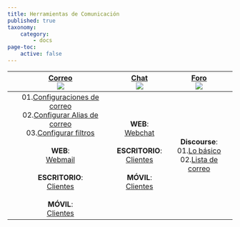 ```yaml
---
title: Herramientas de Comunicación
published: true
taxonomy:
    category:
        - docs
page-toc:
    active: false
---
```


|[Correo<br>![](/start/icons/email.png)](email)|[Chat<br>![](/start/icons/chat.png)](chat)|[Foro<br>![](/start/icons/forum.png)](forum)|
|:--:|:--:|:--:|
|01.[Configuraciones de correo](email/clients/)<br>02.[Configurar Alias de correo](email/alias)<br>03.[Configurar filtros](email/filters)<br><br>**WEB**:<br>[Webmail](email/webmail)<br><br>**ESCRITORIO**:<br>[Clientes](email/clients/desktop)<br><br>**MÓVIL**:<br>[Clientes](email/clients/mobile)|**WEB**:<br>[Webchat](chat/webchat)<br><br>**ESCRITORIO**:<br>[Clientes](chat/desktop)<br><br>**MÓVIL**:<br>[Clientes](chat/clients/mobile)|**Discourse**:<br>01.[Lo básico](/forum/basics)<br>02.[Lista de correo](/forum/mailinglist)|

